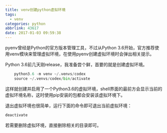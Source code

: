 ```yaml
---
title: venv创建python虚拟环境
tags:
  - venv
categories: python
abbrlink: 43617
date: 2017-01-03 09:59:38
---
```

pyenv曾经是Python的官方版本管理工具，不过从Python 3.6开始，官方推荐使用venv模块来管理虚拟环境，在使用pyenv创建虚拟环境时会弹出相关提示。

<!-- more -->

Python 3.6前几天刚release，我准备尝个鲜，首要的就是创建虚拟环境。

```python
	python3.6 -m venv ~/.venvs/codex
	source ~/.venvs/codex/bin/activate
```
这样就创建并启用了一个Python3.6的虚拟环境，shell界面的最前方会显示当前的虚拟环境名称，这时使用pip安装的包都会安装该虚拟环境下。

退出虚拟环境也很简单，运行下面的命令即可退出当前虚拟环境：

```python
deactivate
```

若需要删除虚拟环境，直接删除相关的目录即可。

